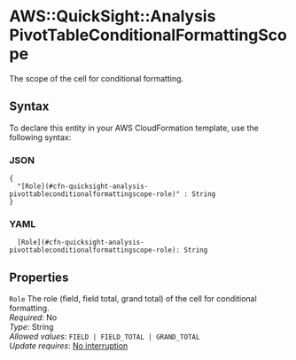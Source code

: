 # AWS::QuickSight::Analysis PivotTableConditionalFormattingScope<a name="aws-properties-quicksight-analysis-pivottableconditionalformattingscope"></a>

The scope of the cell for conditional formatting\.

## Syntax<a name="aws-properties-quicksight-analysis-pivottableconditionalformattingscope-syntax"></a>

To declare this entity in your AWS CloudFormation template, use the following syntax:

### JSON<a name="aws-properties-quicksight-analysis-pivottableconditionalformattingscope-syntax.json"></a>

```
{
  "[Role](#cfn-quicksight-analysis-pivottableconditionalformattingscope-role)" : String
}
```

### YAML<a name="aws-properties-quicksight-analysis-pivottableconditionalformattingscope-syntax.yaml"></a>

```
  [Role](#cfn-quicksight-analysis-pivottableconditionalformattingscope-role): String
```

## Properties<a name="aws-properties-quicksight-analysis-pivottableconditionalformattingscope-properties"></a>

`Role` <a name="cfn-quicksight-analysis-pivottableconditionalformattingscope-role"></a>
The role \(field, field total, grand total\) of the cell for conditional formatting\.  
_Required_: No  
_Type_: String  
_Allowed values_: `FIELD | FIELD_TOTAL | GRAND_TOTAL`  
_Update requires_: [No interruption](https://docs.aws.amazon.com/AWSCloudFormation/latest/UserGuide/using-cfn-updating-stacks-update-behaviors.html#update-no-interrupt)
